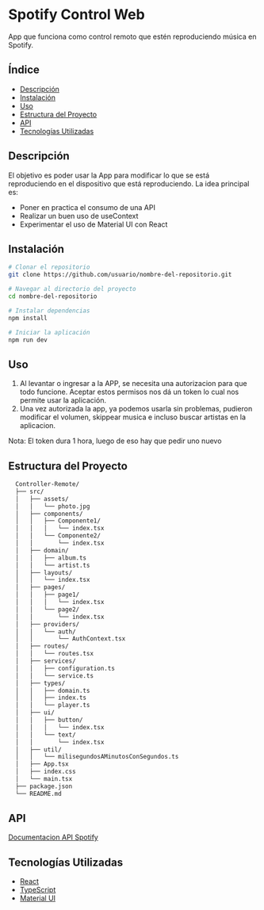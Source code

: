 # Spotify Control Web

App que funciona como control remoto que estén reproduciendo música en Spotify.

## Índice

- [Descripción](#descripción)
- [Instalación](#instalación)
- [Uso](#uso)
- [Estructura del Proyecto](#estructura-del-proyecto)
- [API](#api)
- [Tecnologías Utilizadas](#tecnologías-utilizadas)

## Descripción

El objetivo es poder usar la App para modificar lo que se está reproduciendo en el dispositivo que está reproduciendo. La idea principal es:

- Poner en practica el consumo de una API
- Realizar un buen uso de useContext
- Experimentar el uso de Material UI con React

## Instalación

```bash
# Clonar el repositorio
git clone https://github.com/usuario/nombre-del-repositorio.git

# Navegar al directorio del proyecto
cd nombre-del-repositorio

# Instalar dependencias
npm install

# Iniciar la aplicación
npm run dev
```

## Uso

1. Al levantar o ingresar a la APP, se necesita una autorizacion para que todo funcione. Aceptar estos permisos nos dá un token lo cual nos permite usar la aplicación.
2. Una vez autorizada la app, ya podemos usarla sin problemas, pudieron modificar el volumen, skippear musica e incluso buscar artistas en la aplicacion.

Nota: El token dura 1 hora, luego de eso hay que pedir uno nuevo

## Estructura del Proyecto

```bash
  Controller-Remote/
  ├── src/
  │   ├── assets/
  │   │   └── photo.jpg
  │   ├── components/
  │   │   ├── Componente1/
  │   │   │   └── index.tsx
  │   │   └── Componente2/
  │   │       └── index.tsx
  │   ├── domain/
  │   │   ├── album.ts
  │   │   └── artist.ts
  │   ├── layouts/
  │   │   └── index.tsx
  │   ├── pages/
  │   │   ├── page1/
  │   │   │   └── index.tsx
  │   │   └── page2/
  │   │       └── index.tsx
  │   ├── providers/
  │   │   └── auth/
  │   │       └── AuthContext.tsx
  │   ├── routes/
  │   │   └── routes.tsx
  │   ├── services/
  │   │   ├── configuration.ts
  │   │   └── service.ts
  │   ├── types/
  │   │   ├── domain.ts
  │   │   ├── index.ts
  │   │   └── player.ts
  │   ├── ui/
  │   │   ├── button/
  │   │   │   └── index.tsx
  │   │   └── text/
  │   │       └── index.tsx
  │   ├── util/
  │   │   └── milisegundosAMinutosConSegundos.ts
  │   ├── App.tsx
  │   ├── index.css
  │   └── main.tsx
  ├── package.json
  └── README.md
```

## API

[Documentacion API Spotify](https://developer.spotify.com/documentation/web-api)

## Tecnologías Utilizadas

- [React](https://es.react.dev)
- [TypeScript](https://www.typescriptlang.org)
- [Material UI](https://mui.com)
